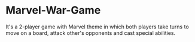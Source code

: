# Marvel-War-Game
It's a 2-player game with Marvel theme in which both players take turns to move on a board, attack other's opponents and cast special abilities.
